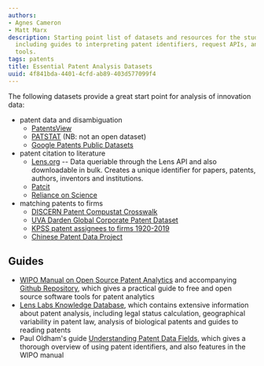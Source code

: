 ```yaml
---
authors:
- Agnes Cameron
- Matt Marx
description: Starting point list of datasets and resources for the study of patents,
  including guides to interpreting patent identifiers, request APIs, and disambiguation
  tools.
tags: patents
title: Essential Patent Analysis Datasets
uuid: 4f841bda-4401-4cfd-ab89-403d577099f4
---
```


The following datasets provide a great start point for analysis of innovation data:

* patent data and disambiguation
	* [PatentsView](https://iiindex.org/datasets/patentsview)
	* [PATSTAT](https://iiindex.org/datasets/patstat) (NB: not an open dataset)
	* [Google Patents Public Datasets](https://iiindex.org/datasets/google_patents_public)
* patent citation to literature
	* [Lens.org](https://iiindex.org/datasets/lens) -- Data queriable through the Lens API and also downloadable in bulk. Creates a unique identifier for papers, patents, authors, inventors and institutions.
	* [Patcit](https://iiindex.org/datasets/patcit)
	* [Reliance on Science](/datasets/rons)
* matching patents to firms
	* [DISCERN Patent Compustat Crosswalk](https://iiindex.org/datasets/discern)
	* [UVA Darden Global Corporate Patent Dataset](https://patents.darden.virginia.edu/)
	* [KPSS patent assignees to firms 1920-2019](https://github.com/KPSS2017/Technological-Innovation-Resource-Allocation-and-Growth-Extended-Data)
	* [Chinese Patent Data Project](https://iiindex.org/datasets/chinese_patent_data)

## Guides

* [WIPO Manual on Open Source Patent Analytics](https://wipo-analytics.github.io/) and accompanying [Github Repository](https://github.com/wipo-analytics), which gives a practical guide to free and open source software tools for patent analytics
* [Lens Labs Knowledge Database](https://support.lens.org/knowledge-database/), which contains extensive information about patent analysis, including legal status calculation, geographical variability in patent law, analysis of biological patents and guides to reading patents
* Paul Oldham's guide [Understanding Patent Data Fields](https://www.pauloldham.net/patent-data-fields/), which gives a thorough overview of using patent identifiers, and also features in the WIPO manual
